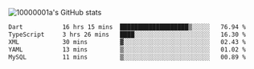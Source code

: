 ![10000001a's GitHub stats](https://github-readme-stats.vercel.app/api?username=10000001a&show_icons=true&theme=onedark&count_private=true)

<!-- [![Top Langs](https://github-readme-stats.vercel.app/api/top-langs/?username=10000001a&layout=compact&theme=onedark&langs_count=5)](https://github.com/anuraghazra/github-readme-stats) -->
<!--
**10000001a/10000001a** is a ✨ _special_ ✨ repository because its `README.md` (this file) appears on your GitHub profile.

Here are some ideas to get you started:

- 🔭 I’m currently working on ...
- 🌱 I’m currently learning ...
- 👯 I’m looking to collaborate on ...
- 🤔 I’m looking for help with ...
- 💬 Ask me about ...
- 📫 How to reach me: ...
- 😄 Pronouns: ...
- ⚡ Fun fact: ...
-->

<!--START_SECTION:waka-->

```txt
Dart           16 hrs 15 mins  ███████████████████▒░░░░░   76.94 %
TypeScript     3 hrs 26 mins   ████░░░░░░░░░░░░░░░░░░░░░   16.30 %
XML            30 mins         ▓░░░░░░░░░░░░░░░░░░░░░░░░   02.43 %
YAML           13 mins         ▒░░░░░░░░░░░░░░░░░░░░░░░░   01.02 %
MySQL          11 mins         ▒░░░░░░░░░░░░░░░░░░░░░░░░   00.89 %
```

<!--END_SECTION:waka-->
